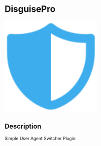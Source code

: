 # DisguisePro
<img src="icon.png" width="300px" height="300px">

## Description

Simple User Agent Switcher Plugin

